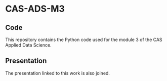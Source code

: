 # CAS-ADS-M3

## Code
This repository contains the Python code used for the module 3 of the CAS Applied Data Science.


## Presentation
The presentation linked to this work is also joined.

